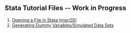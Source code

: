 ## Stata Tutorial Files -- Work in Progress

1) [Opening a File in Stata (macOS)](https://pjakiela.github.io/stata/mod1.html)
2) [Generating Dummy Variables/Simulated Data Sets](https://pjakiela.github.io/stata/variablesMod.html)

